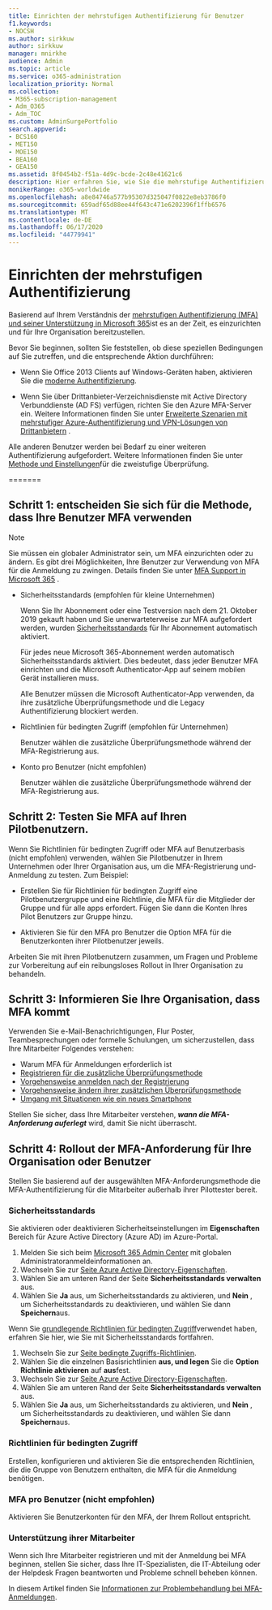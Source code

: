 ```yaml
---
title: Einrichten der mehrstufigen Authentifizierung für Benutzer
f1.keywords:
- NOCSH
ms.author: sirkkuw
author: sirkkuw
manager: mnirkhe
audience: Admin
ms.topic: article
ms.service: o365-administration
localization_priority: Normal
ms.collection:
- M365-subscription-management
- Adm_O365
- Adm_TOC
ms.custom: AdminSurgePortfolio
search.appverid:
- BCS160
- MET150
- MOE150
- BEA160
- GEA150
ms.assetid: 8f0454b2-f51a-4d9c-bcde-2c48e41621c6
description: Hier erfahren Sie, wie Sie die mehrstufige Authentifizierung für Ihre Organisation einrichten.
monikerRange: o365-worldwide
ms.openlocfilehash: a8e84746a577b95307d325047f0822e8eb3786f0
ms.sourcegitcommit: 659adf65d88ee44f643c471e6202396f1ffb6576
ms.translationtype: MT
ms.contentlocale: de-DE
ms.lasthandoff: 06/17/2020
ms.locfileid: "44779941"
---
```

# <a name="set-up-multi-factor-authentication"></a>Einrichten der mehrstufigen Authentifizierung
  
Basierend auf Ihrem Verständnis der [mehrstufigen Authentifizierung (MFA) und seiner Unterstützung in Microsoft 365](multi-factor-authentication-microsoft-365.md)ist es an der Zeit, es einzurichten und für Ihre Organisation bereitzustellen.

Bevor Sie beginnen, sollten Sie feststellen, ob diese speziellen Bedingungen auf Sie zutreffen, und die entsprechende Aktion durchführen:

- Wenn Sie Office 2013 Clients auf Windows-Geräten haben, aktivieren Sie die [moderne Authentifizierung](https://docs.microsoft.com/microsoft-365/admin/security-and-compliance/enable-modern-authentication).

- Wenn Sie über Drittanbieter-Verzeichnisdienste mit Active Directory Verbunddienste (AD FS) verfügen, richten Sie den Azure MFA-Server ein. Weitere Informationen finden Sie unter [Erweiterte Szenarien mit mehrstufiger Azure-Authentifizierung und VPN-Lösungen von Drittanbietern](https://docs.microsoft.com/azure/active-directory/authentication/howto-mfaserver-nps-vpn) .


Alle anderen Benutzer werden bei Bedarf zu einer weiteren Authentifizierung aufgefordert. Weitere Informationen finden Sie unter [Methode und Einstellungen](https://docs.microsoft.com/azure/active-directory/user-help/multi-factor-authentication-end-user-manage-settings#turn-on-two-factor-verification-prompts-on-a-trusted-device)für die zweistufige Überprüfung.

=======
## <a name="step-1-decide-on-the-method-of-requiring-your-users-to-use-mfa"></a>Schritt 1: entscheiden Sie sich für die Methode, dass Ihre Benutzer MFA verwenden

> [!NOTE]
> Sie müssen ein globaler Administrator sein, um MFA einzurichten oder zu ändern. Es gibt drei Möglichkeiten, Ihre Benutzer zur Verwendung von MFA für die Anmeldung zu zwingen. Details finden Sie unter [MFA Support in Microsoft 365](multi-factor-authentication-microsoft-365.md) .

- Sicherheitsstandards (empfohlen für kleine Unternehmen)

  Wenn Sie Ihr Abonnement oder eine Testversion nach dem 21. Oktober 2019 gekauft haben und Sie unerwarteterweise zur MFA aufgefordert werden, wurden [Sicherheitsstandards](https://docs.microsoft.com/azure/active-directory/fundamentals/concept-fundamentals-security-defaults) für Ihr Abonnement automatisch aktiviert.
  
  Für jedes neue Microsoft 365-Abonnement werden automatisch Sicherheitsstandards aktiviert. Dies bedeutet, dass jeder Benutzer MFA einrichten und die Microsoft Authenticator-App auf seinem mobilen Gerät installieren muss.

  Alle Benutzer müssen die Microsoft Authenticator-App verwenden, da ihre zusätzliche Überprüfungsmethode und die Legacy Authentifizierung blockiert werden. 

- Richtlinien für bedingten Zugriff (empfohlen für Unternehmen)

  Benutzer wählen die zusätzliche Überprüfungsmethode während der MFA-Registrierung aus.

- Konto pro Benutzer (nicht empfohlen)

  Benutzer wählen die zusätzliche Überprüfungsmethode während der MFA-Registrierung aus.

## <a name="step-2-test-mfa-on-your-pilot-users"></a>Schritt 2: Testen Sie MFA auf Ihren Pilotbenutzern.

Wenn Sie Richtlinien für bedingten Zugriff oder MFA auf Benutzerbasis (nicht empfohlen) verwenden, wählen Sie Pilotbenutzer in Ihrem Unternehmen oder Ihrer Organisation aus, um die MFA-Registrierung und-Anmeldung zu testen. Zum Beispiel:

- Erstellen Sie für Richtlinien für bedingten Zugriff eine Pilotbenutzergruppe und eine Richtlinie, die MFA für die Mitglieder der Gruppe und für alle apps erfordert. Fügen Sie dann die Konten Ihres Pilot Benutzers zur Gruppe hinzu.

- Aktivieren Sie für den MFA pro Benutzer die Option MFA für die Benutzerkonten ihrer Pilotbenutzer jeweils.

Arbeiten Sie mit ihren Pilotbenutzern zusammen, um Fragen und Probleme zur Vorbereitung auf ein reibungsloses Rollout in Ihrer Organisation zu behandeln.

## <a name="step-3-inform-your-organization-that-mfa-is-coming"></a>Schritt 3: Informieren Sie Ihre Organisation, dass MFA kommt

Verwenden Sie e-Mail-Benachrichtigungen, Flur Poster, Teambesprechungen oder formelle Schulungen, um sicherzustellen, dass Ihre Mitarbeiter Folgendes verstehen:

- Warum MFA für Anmeldungen erforderlich ist
- [Registrieren für die zusätzliche Überprüfungsmethode](https://support.microsoft.com/office/ace1d096-61e5-449b-a875-58eb3d74de14)
- [Vorgehensweise anmelden nach der Registrierung](https://support.microsoft.com/office/2b856342-170a-438e-9a4f-3c092394d3cb)
- [Vorgehensweise ändern ihrer zusätzlichen Überprüfungsmethode](https://support.microsoft.com/office/956ec8d0-7081-4518-a701-f8414cc20831)
- [Umgang mit Situationen wie ein neues Smartphone](https://support.microsoft.com/office/6951be76-af50-49a4-847f-21391eaa59f2)

Stellen Sie sicher, dass Ihre Mitarbeiter verstehen, ***wann die MFA-Anforderung auferlegt*** wird, damit Sie nicht überrascht.

## <a name="step-4-roll-out-the-mfa-requirement-to-your-organization-or-users"></a>Schritt 4: Rollout der MFA-Anforderung für Ihre Organisation oder Benutzer

Stellen Sie basierend auf der ausgewählten MFA-Anforderungsmethode die MFA-Authentifizierung für die Mitarbeiter außerhalb ihrer Pilottester bereit.

### <a name="security-defaults"></a>Sicherheitsstandards

Sie aktivieren oder deaktivieren Sicherheitseinstellungen im **Eigenschaften** Bereich für Azure Active Directory (Azure AD) im Azure-Portal.

1.  Melden Sie sich beim [Microsoft 365 Admin Center](https://admin.microsoft.com) mit globalen Administratoranmeldeinformationen an.
2.  Wechseln Sie zur [Seite Azure Active Directory-Eigenschaften](https://portal.azure.com/#blade/Microsoft_AAD_IAM/ActiveDirectoryMenuBlade/Properties).
3.  Wählen Sie am unteren Rand der Seite **Sicherheitsstandards verwalten** aus.
4.  Wählen Sie **Ja** aus, um Sicherheitsstandards zu aktivieren, und **Nein** , um Sicherheitsstandards zu deaktivieren, und wählen Sie dann **Speichern**aus.

Wenn Sie [grundlegende Richtlinien für bedingten Zugriff](https://docs.microsoft.com/azure/active-directory/conditional-access/concept-baseline-protection)verwendet haben, erfahren Sie hier, wie Sie mit Sicherheitsstandards fortfahren.

1.  Wechseln Sie zur [Seite bedingte Zugriffs-Richtlinien](https://portal.azure.com/#blade/Microsoft_AAD_IAM/ConditionalAccessBlade/Policies).
2.  Wählen Sie die einzelnen Basisrichtlinien **aus, und legen** Sie die **Option Richtlinie aktivieren** auf **aus**fest.
2.  Wechseln Sie zur [Seite Azure Active Directory-Eigenschaften](https://portal.azure.com/#blade/Microsoft_AAD_IAM/ActiveDirectoryMenuBlade/Properties).
4.  Wählen Sie am unteren Rand der Seite **Sicherheitsstandards verwalten** aus.
5.  Wählen Sie **Ja** aus, um Sicherheitsstandards zu aktivieren, und **Nein** , um Sicherheitsstandards zu deaktivieren, und wählen Sie dann **Speichern**aus.

### <a name="conditional-access-policies"></a>Richtlinien für bedingten Zugriff

Erstellen, konfigurieren und aktivieren Sie die entsprechenden Richtlinien, die die Gruppe von Benutzern enthalten, die MFA für die Anmeldung benötigen.

### <a name="per-user-mfa-not-recommended"></a>MFA pro Benutzer (nicht empfohlen)

Aktivieren Sie Benutzerkonten für den MFA, der Ihrem Rollout entspricht.

### <a name="supporting-your-employees"></a>Unterstützung ihrer Mitarbeiter

Wenn sich Ihre Mitarbeiter registrieren und mit der Anmeldung bei MFA beginnen, stellen Sie sicher, dass Ihre IT-Spezialisten, die IT-Abteilung oder der Helpdesk Fragen beantworten und Probleme schnell beheben können.

In diesem Artikel finden Sie [Informationen zur Problembehandlung bei MFA-Anmeldungen](https://support.microsoft.com/office/6951be76-af50-49a4-847f-21391eaa59f2). 



